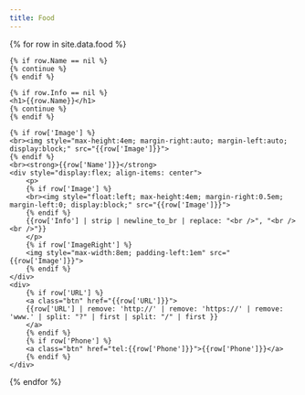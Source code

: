 ```yaml
---
title: Food
---
```

<div>
  {% for row in site.data.food %}
  
    {% if row.Name == nil %}
    {% continue %}
    {% endif %}

    {% if row.Info == nil %}
    <h1>{{row.Name}}</h1>
    {% continue %}
    {% endif %}
   
    {% if row['Image'] %}
    <br><img style="max-height:4em; margin-right:auto; margin-left:auto; display:block;" src="{{row['Image']}}">
    {% endif %}
    <br><strong>{{row['Name']}}</strong>
    <div style="display:flex; align-items: center">
        <p>
        {% if row['Image'] %}
        <br><img style="float:left; max-height:4em; margin-right:0.5em; margin-left:0; display:block;" src="{{row['Image']}}">
        {% endif %}
        {{row['Info'] | strip | newline_to_br | replace: "<br />", "<br /><br />"}}
        </p>    
        {% if row['ImageRight'] %}
        <img style="max-width:8em; padding-left:1em" src="{{row['Image']}}">
        {% endif %}
    </div>
    <div>
        {% if row['URL'] %}
        <a class="btn" href="{{row['URL']}}">
        {{row['URL'] | remove: 'http://' | remove: 'https://' | remove: 'www.' | split: "?" | first | split: "/" | first }}
        </a>
        {% endif %}
        {% if row['Phone'] %}
        <a class="btn" href="tel:{{row['Phone']}}">{{row['Phone']}}</a>
        {% endif %}
    </div>
  {% endfor %}
</div>
